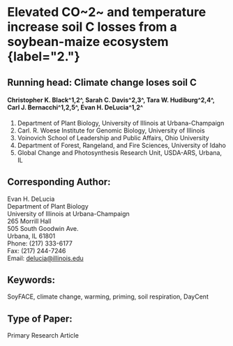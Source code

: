 # Elevated CO~2~ and temperature increase soil C losses from a soybean-maize ecosystem {label="&#50;."}

## Running head: Climate change loses soil C

#### Christopher K. Black^1,2^, Sarah C. Davis^2,3^, Tara W. Hudiburg^2,4^, Carl J. Bernacchi^1,2,5^, Evan H. DeLucia^1,2^

1. Department of Plant Biology, University of Illinois at Urbana-Champaign
2. Carl. R. Woese Institute for Genomic Biology, University of Illinois
3. Voinovich School of Leadership and Public Affairs, Ohio University
4. Department of Forest, Rangeland, and Fire Sciences, University of Idaho 
5. Global Change and Photosynthesis Research Unit, USDA-ARS, Urbana, IL

## Corresponding Author:

Evan H. DeLucia  
Department of Plant Biology  
University of Illinois at Urbana-Champaign  
265 Morrill Hall  
505 South Goodwin Ave.  
Urbana, IL  61801  
Phone: (217) 333-6177  
Fax: (217) 244-7246  
Email: delucia@illinois.edu

## Keywords: 

SoyFACE, climate change, warming, priming, soil respiration, DayCent

## Type of Paper: 

Primary Research Article 

